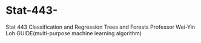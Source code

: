 # Stat-443-
Stat 443 Classification and Regression Trees and Forests
Professor Wei-Yin Loh GUIDE(multi-purpose machine learning algorithm)
